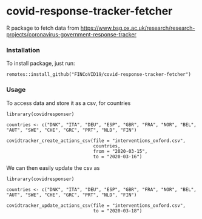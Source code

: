 # covid-response-tracker-fetcher
R package to fetch data from https://www.bsg.ox.ac.uk/research/research-projects/coronavirus-government-response-tracker


### Installation

To install package, just run:

```
remotes::install_github("FINCoVID19/covid-response-tracker-fetcher")
```


### Usage

To access data and store it as a csv, for countries

```
librarary(covidresponser)

countries <- c("DNK", "ITA", "DEU", "ESP", "GBR", "FRA", "NOR", "BEL", "AUT", "SWE", "CHE", "GRC", "PRT", "NLD", "FIN")

covidtracker_create_actions_csv(file = "interventions_oxford.csv", 
                                countries, 
                                from = "2020-03-15", 
                                to = "2020-03-16")
```

We can then easily update the csv as


```
librarary(covidresponser)

countries <- c("DNK", "ITA", "DEU", "ESP", "GBR", "FRA", "NOR", "BEL", "AUT", "SWE", "CHE", "GRC", "PRT", "NLD", "FIN")

covidtracker_update_actions_csv(file = "interventions_oxford.csv", 
                                to = "2020-03-18")
```
